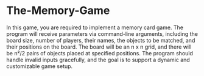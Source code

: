 # The-Memory-Game
In this game, you are required to implement a memory card game.
The program will receive parameters via command-line arguments, including the board size, number of players, their names, the objects to be matched, and their positions on the board.
The board will be an n x n grid, and there will be n²/2 pairs of objects placed at specified positions. 
The program should handle invalid inputs gracefully, and the goal is to support a dynamic and customizable game setup.
